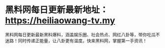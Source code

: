 # 黑料网每日更新最新地址：https://heiliaowang-tv.my
黑料网每日更新最新黑料爆料，涵盖娱乐圈、社会热点、网红八卦等，带你吃瓜不迷路！同时传递正能量，让八卦更有温度。快来黑料网，掌握第一手资讯！
